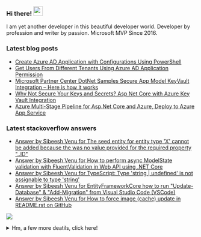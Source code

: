 <h3>Hi there! <img src="https://media.giphy.com/media/hvRJCLFzcasrR4ia7z/giphy.gif" width="25px"></h3> I am yet another developer in this beautiful developer world. Developer by profession and writer by passion. Microsoft MVP Since 2016. 

<h3>Latest blog posts</h3>

<!-- BLOG-POST-LIST:START -->
- [Create Azure AD Application with Configurations Using PowerShell](https://sibeeshpassion.com/create-azure-ad-application-with-configurations-using-powershell/)
- [Get Users From Different Tenants Using Azure AD Application Permission](https://sibeeshpassion.com/get-users-from-different-tenants-using-azure-ad-application-permission/)
- [Microsoft Partner Center DotNet Samples Secure App Model KeyVault Integration – Here is how it works](https://sibeeshpassion.com/microsoft-partner-center-dotnet-samples-secure-app-model-keyvault-integration-here-is-how-it-works/)
- [Why Not Secure Your Keys and Secrets? Asp Net Core with Azure Key Vault Integration](https://sibeeshpassion.com/why-not-secure-your-keys-and-secrets-asp-net-core-with-azure-key-vault-integration/)
- [Azure Multi-Stage Pipeline for Asp.Net Core and Azure, Deploy to Azure App Service](https://sibeeshpassion.com/azure-multi-stage-pipeline-for-asp-net-core-and-azure-deploy-to-azure-app-service/)
<!-- BLOG-POST-LIST:END -->

<h3>Latest stackoverflow answers</h3>

<!-- STACKOVERFLOW:START --><!-- STACKOVERFLOW:END -->
<!-- STACKOVERFLOW:START -->
- [Answer by Sibeesh Venu for The seed entity for entity type 'X' cannot be added because the was no value provided for the required property "..ID"](https://stackoverflow.com/questions/50010613/the-seed-entity-for-entity-type-x-cannot-be-added-because-the-was-no-value-pro/66313185#66313185)
- [Answer by Sibeesh Venu for How to perform async ModelState validation with FluentValidation in Web API using .NET Core](https://stackoverflow.com/questions/55048016/how-to-perform-async-modelstate-validation-with-fluentvalidation-in-web-api-usin/66258207#66258207)
- [Answer by Sibeesh Venu for TypeScript: Type 'string | undefined' is not assignable to type 'string'](https://stackoverflow.com/questions/61130603/typescript-type-string-undefined-is-not-assignable-to-type-string/66257487#66257487)
- [Answer by Sibeesh Venu for EntityFrameworkCore how to run "Update-Database" & "Add-Migration" from Visual Studio Code (VSCode)](https://stackoverflow.com/questions/40435548/entityframeworkcore-how-to-run-update-database-add-migration-from-visual-s/66123447#66123447)
- [Answer by Sibeesh Venu for How to force image (cache) update in README.rst on GitHub](https://stackoverflow.com/questions/26898052/how-to-force-image-cache-update-in-readme-rst-on-github/66030456#66030456)
<!-- STACKOVERFLOW:END -->

![](https://hit.yhype.me/github/profile?user_id=4262147)

<details>
<summary>Hm, a few more deatils, click here!</summary>
<p>
  
| Blogs & Websites                                             |                            YouTube Channels                             |                                                                            Other |
| :----------------------------------------------------------- | :---------------------------------------------------------------------: | -------------------------------------------------------------------------------: |
| 🔗 <a href="https://sibeeshpassion.com/">Blog</a>             | 📷 <a href="https://www.youtube.com/njanorumalayali">njanorumalayali</a> |                            <a href="https://twitter.com/SibeeshVenu">twitter</a> |
| 🔗 <a href="https://sibeeshvenu.com/">Website</a>             |  📷 <a href="https://www.youtube.com/SibeeshPassion">sibeeshpassion</a>  |                             <a href="https://medium.com/@sibeeshvenu">medium</a> |
| 🔗 <a href="https://njanorumalayali.com/">njanorumalayali</a> |                                                                         | <a href="https://stackoverflow.com/users/5550507/sibeesh-venu">stackoverflow</a> |

</p>
</details>
